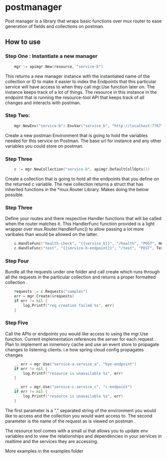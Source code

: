 # postmanager

Post manager is a library that wraps basic functions over mux router to ease generation of fields
and collections on postman.

## How to use
### Step One : Instantiate a new manager 

```go
    mgr := apimgr.New(resource, "service-b")
```

This returns a new manager instance with the instantiated name of the collection or ID to make it easier 
to index the Endpoints that this particular service will have access to when they call mgr.Use function later on.
The instance keeps track of a lot of things. The resource in this instance in the endpoint that is running the resource-tool
API that keeps track of all changes and interacts with postman.

### Step Two: 

```go
    mgr.NewEnv("service-b").EnvVar("service_b", "http://localhost:7767")
```

Create  a new postman Environment that is going to hold the variables needed for this service on Postman. The base url for 
instance and any other variables you could store on postman.

### Step Three

```go
    c := mgr.NewCollection("service-b", apimgr.DefaultCollOpts())
```

Create a collection that is going to hold all the endpoints that you define on the returned c variable. The new collection returns a struct that has inherited functions in the *mux.Router Library. Makes doing the below possible.

### Step Three 

Define your routes and there respective Handler functions that will be called when the router matches it. This HandlerFunc function provided is a light wrapper over mux.Router.HandlerFunc() to allow passing a lot more varibales than would be allowed on
the latter. 

```go
    c.HandleFunc("health-check", "{{service_b}}", "/health", "POST", HealthHandler, TestPayload{})
	c.HandleFunc("test", "{{service-b-endpoint}}", "/test", "POST", TestHandler, TestNested{}).Header("Authorization", "Bearer {{token_special}}")
```


### Step Four 

Bundle all the requests under one folder and call create which runs through all the requests in the particular collection and
returns a proper formatted collection .

```go
    requests := c.Requests("samples")
	err = mgr.Create(&requests)
	if err != nil {
		log.Printf("req creation failed %s", err)
    }
```

### Step Five

Call the APIs or endpoints you would like access to using the mgr.Use function. Current implementation references the server for each request . Plan to implement an inmemory cache and use an event store to propagate changes to listening clients. i.e how spring cloud config propagates changes

```go
	_, err = mgr.Use("service-a.service_a", "bye-endpoint")
	if err != nil {
		log.Printf("resource is unavailable %s", err)
	}

	_, err = mgr.Use("service-c.service_c", "c-endpoint")
	if err != nil {
		log.Printf("resource is unavailable %s", err)
	}
```

The first parameter is a "." separated string of the environment you would like to access and the collection you would want access to. The second parameter is the name of the request as is viewed on postman . 


The resource tool comes with a small ui that allows you to update env variables and to view the relationships and dependencies 
in your services in realtime and the services they are accessing. 

More examples in the examples folder